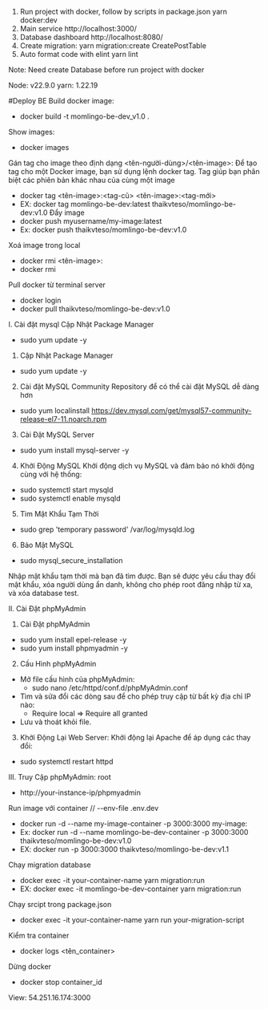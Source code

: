 1. Run project with docker, follow by scripts in package.json
   yarn docker:dev
2. Main service
   http://localhost:3000/
3. Database dashboard
   http://localhost:8080/
4. Create migration: 
   yarn migration:create CreatePostTable
5. Auto format code with elint
   yarn lint

Note: Need create Database before run project with docker

Node: v22.9.0
yarn: 1.22.19

#Deploy BE
Build docker image:
- docker build -t momlingo-be-dev_v1.0 .

Show images:
- docker images

Gán tag cho image theo định dạng <tên-người-dùng>/<tên-image>:<tag>
Để tạo tag cho một Docker image, bạn sử dụng lệnh docker tag. Tag giúp bạn phân biệt các phiên bản khác nhau của cùng một image
- docker tag <tên-image>:<tag-cũ> <tên-image>:<tag-mới>
- EX: docker tag momlingo-be-dev:latest thaikvteso/momlingo-be-dev:v1.0
Đẩy image
- docker push myusername/my-image:latest
- Ex: docker push thaikvteso/momlingo-be-dev:v1.0 

Xoá image trong local 
- docker rmi <tên-image>:<tag>
- docker rmi <image-ID>

Pull docker từ terminal server
- docker login
- docker pull thaikvteso/momlingo-be-dev:v1.0

I. Cài đặt mysql
Cập Nhật Package Manager
- sudo yum update -y
1. Cập Nhật Package Manager
- sudo yum update -y
2. Cài đặt MySQL Community Repository để có thể cài đặt MySQL dễ dàng hơn
- sudo yum localinstall https://dev.mysql.com/get/mysql57-community-release-el7-11.noarch.rpm
3. Cài Đặt MySQL Server
- sudo yum install mysql-server -y
4. Khởi Động MySQL
Khởi động dịch vụ MySQL và đảm bảo nó khởi động cùng với hệ thống:
- sudo systemctl start mysqld
-  sudo systemctl enable mysqld
5. Tìm Mật Khẩu Tạm Thời
- sudo grep 'temporary password' /var/log/mysqld.log
6. Bảo Mật MySQL
- sudo mysql_secure_installation

Nhập mật khẩu tạm thời mà bạn đã tìm được.
Bạn sẽ được yêu cầu thay đổi mật khẩu, xóa người dùng ẩn danh, không cho phép root đăng nhập từ xa, và xóa database test.

II. Cài Đặt phpMyAdmin
1. Cài Đặt phpMyAdmin
- sudo yum install epel-release -y
- sudo yum install phpmyadmin -y
2. Cấu Hình phpMyAdmin
 - Mở file cấu hình của phpMyAdmin:
    - sudo nano /etc/httpd/conf.d/phpMyAdmin.conf
 - Tìm và sửa đổi các dòng sau để cho phép truy cập từ bất kỳ địa chỉ IP nào:
    - Require local => Require all granted 
 - Lưu và thoát khỏi file.   
3. Khởi Động Lại Web Server: Khởi động lại Apache để áp dụng các thay đổi:
- sudo systemctl restart httpd

III. Truy Cập phpMyAdmin: root
- http://your-instance-ip/phpmyadmin

Run image với container // --env-file .env.dev
- docker run -d --name my-image-container -p 3000:3000 my-image:<tag>
- Ex: docker run -d --name momlingo-be-dev-container -p 3000:3000 thaikvteso/momlingo-be-dev:v1.0
- EX: docker run -p 3000:3000 thaikvteso/momlingo-be-dev:v1.1

Chạy migration database
- docker exec -it your-container-name yarn migration:run
- EX: docker exec -it momlingo-be-dev-container yarn migration:run 

Chạy srcipt trong package.json
- docker exec -it your-container-name yarn run your-migration-script


Kiểm tra container
- docker logs <tên_container>

Dừng docker
- docker stop container_id

View: 54.251.16.174:3000
